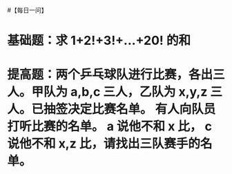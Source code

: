 #【每日一问】

# 基础题：求 1+2!+3!+...+20! 的和 

# 提高题：两个乒乓球队进行比赛，各出三人。甲队为 a,b,c 三人，乙队为 x,y,z 三人。已抽签决定比赛名单。 有人向队员打听比赛的名单。 a 说他不和 x 比， c 说他不和 x,z 比，请找出三队赛手的名单。
